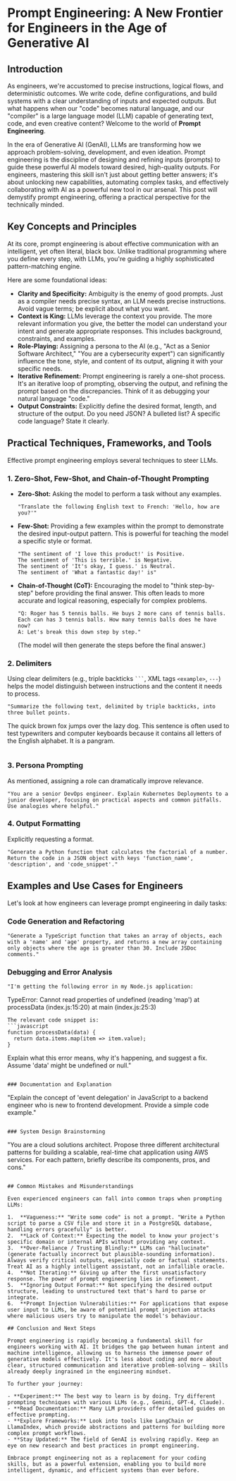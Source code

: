 # Prompt Engineering: A New Frontier for Engineers in the Age of Generative AI

## Introduction

As engineers, we're accustomed to precise instructions, logical flows, and deterministic outcomes. We write code, define configurations, and build systems with a clear understanding of inputs and expected outputs. But what happens when our "code" becomes natural language, and our "compiler" is a large language model (LLM) capable of generating text, code, and even creative content? Welcome to the world of **Prompt Engineering**.

In the era of Generative AI (GenAI), LLMs are transforming how we approach problem-solving, development, and even ideation. Prompt engineering is the discipline of designing and refining inputs (prompts) to guide these powerful AI models toward desired, high-quality outputs. For engineers, mastering this skill isn't just about getting better answers; it's about unlocking new capabilities, automating complex tasks, and effectively collaborating with AI as a powerful new tool in our arsenal. This post will demystify prompt engineering, offering a practical perspective for the technically minded.

## Key Concepts and Principles

At its core, prompt engineering is about effective communication with an intelligent, yet often literal, black box. Unlike traditional programming where you define every step, with LLMs, you're guiding a highly sophisticated pattern-matching engine.

Here are some foundational ideas:

- **Clarity and Specificity:** Ambiguity is the enemy of good prompts. Just as a compiler needs precise syntax, an LLM needs precise instructions. Avoid vague terms; be explicit about what you want.
- **Context is King:** LLMs leverage the context you provide. The more relevant information you give, the better the model can understand your intent and generate appropriate responses. This includes background, constraints, and examples.
- **Role-Playing:** Assigning a persona to the AI (e.g., "Act as a Senior Software Architect," "You are a cybersecurity expert") can significantly influence the tone, style, and content of its output, aligning it with your specific needs.
- **Iterative Refinement:** Prompt engineering is rarely a one-shot process. It's an iterative loop of prompting, observing the output, and refining the prompt based on the discrepancies. Think of it as debugging your natural language "code."
- **Output Constraints:** Explicitly define the desired format, length, and structure of the output. Do you need JSON? A bulleted list? A specific code language? State it clearly.

## Practical Techniques, Frameworks, and Tools

Effective prompt engineering employs several techniques to steer LLMs.

### 1. Zero-Shot, Few-Shot, and Chain-of-Thought Prompting

- **Zero-Shot:** Asking the model to perform a task without any examples.
    ```
    "Translate the following English text to French: 'Hello, how are you?'"
    ```
- **Few-Shot:** Providing a few examples within the prompt to demonstrate the desired input-output pattern. This is powerful for teaching the model a specific style or format.
    ```
    "The sentiment of 'I love this product!' is Positive.
    The sentiment of 'This is terrible.' is Negative.
    The sentiment of 'It's okay, I guess.' is Neutral.
    The sentiment of 'What a fantastic day!' is"
    ```
- **Chain-of-Thought (CoT):** Encouraging the model to "think step-by-step" before providing the final answer. This often leads to more accurate and logical reasoning, especially for complex problems.
    ```
    "Q: Roger has 5 tennis balls. He buys 2 more cans of tennis balls. Each can has 3 tennis balls. How many tennis balls does he have now?
    A: Let's break this down step by step."
    ```
    (The model will then generate the steps before the final answer.)

### 2. Delimiters

Using clear delimiters (e.g., triple backticks ```` ``` ````, XML tags `<example>`, `---`) helps the model distinguish between instructions and the content it needs to process.

```
"Summarize the following text, delimited by triple backticks, into three bullet points.

```
The quick brown fox jumps over the lazy dog. This sentence is often used to test typewriters and computer keyboards because it contains all letters of the English alphabet. It is a pangram.
```"
```

### 3. Persona Prompting

As mentioned, assigning a role can dramatically improve relevance.

```
"You are a senior DevOps engineer. Explain Kubernetes Deployments to a junior developer, focusing on practical aspects and common pitfalls. Use analogies where helpful."
```

### 4. Output Formatting

Explicitly requesting a format.

```
"Generate a Python function that calculates the factorial of a number. Return the code in a JSON object with keys 'function_name', 'description', and 'code_snippet'."
```

## Examples and Use Cases for Engineers

Let's look at how engineers can leverage prompt engineering in daily tasks:

### Code Generation and Refactoring

```
"Generate a TypeScript function that takes an array of objects, each with a 'name' and 'age' property, and returns a new array containing only objects where the age is greater than 30. Include JSDoc comments."
```

### Debugging and Error Analysis

```
"I'm getting the following error in my Node.js application:
```
TypeError: Cannot read properties of undefined (reading 'map')
    at processData (index.js:15:20)
    at main (index.js:25:3)
```
The relevant code snippet is:
```javascript
function processData(data) {
  return data.items.map(item => item.value);
}
```
Explain what this error means, why it's happening, and suggest a fix. Assume 'data' might be undefined or null."
```

### Documentation and Explanation

```
"Explain the concept of 'event delegation' in JavaScript to a backend engineer who is new to frontend development. Provide a simple code example."
```

### System Design Brainstorming

```
"You are a cloud solutions architect. Propose three different architectural patterns for building a scalable, real-time chat application using AWS services. For each pattern, briefly describe its components, pros, and cons."
```

## Common Mistakes and Misunderstandings

Even experienced engineers can fall into common traps when prompting LLMs:

1.  **Vagueness:** "Write some code" is not a prompt. "Write a Python script to parse a CSV file and store it in a PostgreSQL database, handling errors gracefully" is better.
2.  **Lack of Context:** Expecting the model to know your project's specific domain or internal APIs without providing any context.
3.  **Over-Reliance / Trusting Blindly:** LLMs can "hallucinate" (generate factually incorrect but plausible-sounding information). Always verify critical outputs, especially code or factual statements. Treat AI as a highly intelligent assistant, not an infallible oracle.
4.  **Not Iterating:** Giving up after the first unsatisfactory response. The power of prompt engineering lies in refinement.
5.  **Ignoring Output Format:** Not specifying the desired output structure, leading to unstructured text that's hard to parse or integrate.
6.  **Prompt Injection Vulnerabilities:** For applications that expose user input to LLMs, be aware of potential prompt injection attacks where malicious users try to manipulate the model's behaviour.

## Conclusion and Next Steps

Prompt engineering is rapidly becoming a fundamental skill for engineers working with AI. It bridges the gap between human intent and machine intelligence, allowing us to harness the immense power of generative models effectively. It's less about coding and more about clear, structured communication and iterative problem-solving – skills already deeply ingrained in the engineering mindset.

To further your journey:

- **Experiment:** The best way to learn is by doing. Try different prompting techniques with various LLMs (e.g., Gemini, GPT-4, Claude).
- **Read Documentation:** Many LLM providers offer detailed guides on effective prompting.
- **Explore Frameworks:** Look into tools like LangChain or LlamaIndex, which provide abstractions and patterns for building more complex prompt workflows.
- **Stay Updated:** The field of GenAI is evolving rapidly. Keep an eye on new research and best practices in prompt engineering.

Embrace prompt engineering not as a replacement for your coding skills, but as a powerful extension, enabling you to build more intelligent, dynamic, and efficient systems than ever before.
